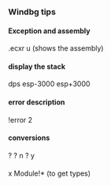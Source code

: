 ### Windbg tips
#### Exception and assembly
.ecxr <exception record>
u  (shows the assembly)

#### display the stack 
dps esp-3000 esp+3000

#### error description
!error 2

#### conversions
? <hex>
? n<dec>
? y<bin>


#### 
x Module!*  (to get types)